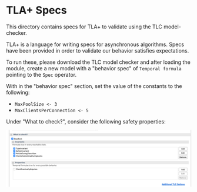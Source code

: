 # TLA+ Specs

This directory contains specs for TLA+ to validate using the TLC model-checker.

TLA+ is a language for writing specs for asynchronous algorithms. Specs have been provided in order to validate our behavior satisfies expectations.

To run these, please download the TLC model checker and after loading the module, create a new model with a "behavior spec" of `Temporal formula` pointing to the `Spec` operator.

With in the "behavior spec" section, set the value of the constants to the following:

- `MaxPoolSize <- 3`
- `MaxClientsPerConnection <- 5`

Under "What to check?", consider the following safety properties:

![](./properties-screenshot.png)